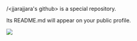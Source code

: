 <TaeJin Kim>/<jjarajjara's github> is a special repository.

Its README.md will appear on your public profile.


<img src="https://img.shields.io/badge/python-3670A0?style=flat-square&logo=Python&logoColor=ffdd54"/>
